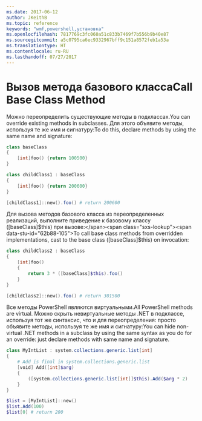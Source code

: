```yaml
---
ms.date: 2017-06-12
author: JKeithB
ms.topic: reference
keywords: "wmf,powershell,установка"
ms.openlocfilehash: 7817769c3fc060a51c833b7469f7b556b9b40e87
ms.sourcegitcommit: a5c0795ca6ec9332967bff9c151a8572feb1a53a
ms.translationtype: HT
ms.contentlocale: ru-RU
ms.lasthandoff: 07/27/2017
---
```

# <a name="call-base-class-method"></a><span data-ttu-id="62b88-102">Вызов метода базового класса</span><span class="sxs-lookup"><span data-stu-id="62b88-102">Call Base Class Method</span></span>

<span data-ttu-id="62b88-103">Можно переопределить существующие методы в подклассах.</span><span class="sxs-lookup"><span data-stu-id="62b88-103">You can override existing methods in subclasses.</span></span> <span data-ttu-id="62b88-104">Для этого объявите методы, используя те же имя и сигнатуру:</span><span class="sxs-lookup"><span data-stu-id="62b88-104">To do this, declare methods by using the same name and signature:</span></span>

```powershell
class baseClass
{
    [int]foo() {return 100500}
}

class childClass1 : baseClass
{
    [int]foo() {return 200600}
}

[childClass1]::new().foo() # return 200600
```

<span data-ttu-id="62b88-105">Для вызова методов базового класса из переопределенных реализаций, выполните приведение к базовому классу ([baseClass]$this) при вызове:</span><span class="sxs-lookup"><span data-stu-id="62b88-105">To call base class methods from overridden implementations, cast to the base class ([baseClass]$this) on invocation:</span></span>

```powershell
class childClass2 : baseClass
{
    [int]foo()
    {
        return 3 * ([baseClass]$this).foo()
    }
}

[childClass2]::new().foo() # return 301500
```

<span data-ttu-id="62b88-106">Все методы PowerShell являются виртуальными.</span><span class="sxs-lookup"><span data-stu-id="62b88-106">All PowerShell methods are virtual.</span></span> <span data-ttu-id="62b88-107">Можно скрыть невиртуальные методы .NET в подклассе, используя тот же синтаксис, что и для переопределения: просто объявите методы, используя те же имя и сигнатуру:</span><span class="sxs-lookup"><span data-stu-id="62b88-107">You can hide non-virtual .NET methods in a subclass by using the same syntax as you do for an override: just declare methods with same name and signature.</span></span>

```powershell
class MyIntList : system.collections.generic.list[int]
{
    # Add is final in system.collections.generic.list
    [void] Add([int]$arg)
    {
        ([system.collections.generic.list[int]]$this).Add($arg * 2)
    }
}

$list = [MyIntList]::new()
$list.Add(100)
$list[0] # return 200
```

